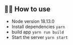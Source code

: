 
## 💁‍♀️ How to use
- Node version 18.13.0
- Install dependencies `yarn`
- build app `yarn run build`
- Start the server `yarn start`

